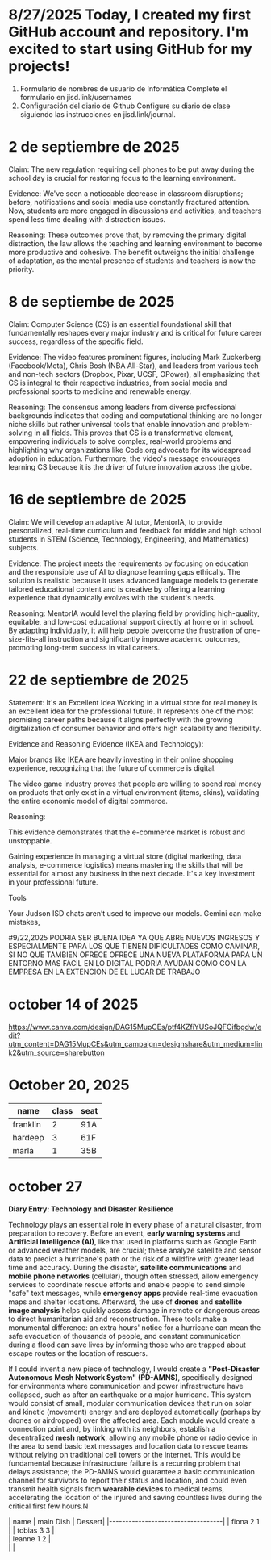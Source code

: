# 8/27/2025  Today, I created my first GitHub account and repository. I'm excited to start using GitHub for my projects!
1. Formulario de nombres de usuario de Informática
Complete el formulario en jisd.link/usernames
2. Configuración del diario de Github
Configure su diario de clase siguiendo las instrucciones en jisd.link/journal.

# 2 de septiembre de 2025

Claim: The new regulation requiring cell phones to be put away during the school day is crucial for restoring focus to the learning environment.

Evidence: We've seen a noticeable decrease in classroom disruptions; before, notifications and social media use constantly fractured attention. Now, students are more engaged in discussions and activities, and teachers spend less time dealing with distraction issues.

Reasoning: These outcomes prove that, by removing the primary digital distraction, the law allows the teaching and learning environment to become more productive and cohesive. The benefit outweighs the initial challenge of adaptation, as the mental presence of students and teachers is now the priority.

# 8 de septiembe de 2025

Claim: Computer Science (CS) is an essential foundational skill that fundamentally reshapes every major industry and is critical for future career success, regardless of the specific field.

Evidence: The video features prominent figures, including Mark Zuckerberg (Facebook/Meta), Chris Bosh (NBA All-Star), and leaders from various tech and non-tech sectors (Dropbox, Pixar, UCSF, OPower), all emphasizing that CS is integral to their respective industries, from social media and professional sports to medicine and renewable energy.

Reasoning: The consensus among leaders from diverse professional backgrounds indicates that coding and computational thinking are no longer niche skills but rather universal tools that enable innovation and problem-solving in all fields. This proves that CS is a transformative element, empowering individuals to solve complex, real-world problems and highlighting why organizations like Code.org advocate for its widespread adoption in education. Furthermore, the video's message encourages learning CS because it is the driver of future innovation across the globe.



# 16 de septiembre de 2025

Claim: We will develop an adaptive AI tutor, MentorIA, to provide personalized, real-time curriculum and feedback for middle and high school students in STEM (Science, Technology, Engineering, and Mathematics) subjects.

Evidence: The project meets the requirements by focusing on education and the responsible use of AI to diagnose learning gaps ethically. The solution is realistic because it uses advanced language models to generate tailored educational content and is creative by offering a learning experience that dynamically evolves with the student's needs.

Reasoning: MentorIA would level the playing field by providing high-quality, equitable, and low-cost educational support directly at home or in school. By adapting individually, it will help people overcome the frustration of one-size-fits-all instruction and significantly improve academic outcomes, promoting long-term success in vital careers.

# 22 de septiembre de 2025

Statement: It's an Excellent Idea
Working in a virtual store for real money is an excellent idea for the professional future. It represents one of the most promising career paths because it aligns perfectly with the growing digitalization of consumer behavior and offers high scalability and flexibility.

Evidence and Reasoning
Evidence (IKEA and Technology):

Major brands like IKEA are heavily investing in their online shopping experience, recognizing that the future of commerce is digital.

The video game industry proves that people are willing to spend real money on products that only exist in a virtual environment (items, skins), validating the entire economic model of digital commerce.

Reasoning:

This evidence demonstrates that the e-commerce market is robust and unstoppable.

Gaining experience in managing a virtual store (digital marketing, data analysis, e-commerce logistics) means mastering the skills that will be essential for almost any business in the next decade. It's a key investment in your professional future.

















Tools

Your Judson ISD chats aren’t used to improve our models. Gemini can make mistakes,




#9/22,2025 PODRIA SER BUENA IDEA YA QUE ABRE NUEVOS INGRESOS Y ESPECIALMENTE PARA LOS QUE TIENEN DIFICULTADES COMO CAMINAR, SI NO QUE TAMBIEN OFRECE OFRECE UNA NUEVA PLATAFORMA PARA UN ENTORNO MAS FACIL EN LO DIGITAL PODRIA AYUDAN COMO CON LA EMPRESA EN LA EXTENCION DE EL LUGAR DE TRABAJO




# october 14 of 2025

https://www.canva.com/design/DAG15MupCEs/ptf4KZfiYUSoJQFCifbgdw/edit?utm_content=DAG15MupCEs&utm_campaign=designshare&utm_medium=link2&utm_source=sharebutton


# October 20, 2025

 
name     |    class      |    seat          |
-------- |--------------| ------------------|
franklin |  2           |        91A        |
hardeep  |  3           |        61F        |
marla    |  1           |         35B       |                                                                                                                                               


# october 27
**Diary Entry: Technology and Disaster Resilience**

Technology plays an essential role in every phase of a natural disaster, from preparation to recovery. Before an event, **early warning systems** and **Artificial Intelligence (AI)**, like that used in platforms such as Google Earth or advanced weather models, are crucial; these analyze satellite and sensor data to predict a hurricane's path or the risk of a wildfire with greater lead time and accuracy. During the disaster, **satellite communications** and **mobile phone networks** (cellular), though often stressed, allow emergency services to coordinate rescue efforts and enable people to send simple "safe" text messages, while **emergency apps** provide real-time evacuation maps and shelter locations. Afterward, the use of **drones** and **satellite image analysis** helps quickly assess damage in remote or dangerous areas to direct humanitarian aid and reconstruction. These tools make a monumental difference: an extra hours' notice for a hurricane can mean the safe evacuation of thousands of people, and constant communication during a flood can save lives by informing those who are trapped about escape routes or the location of rescuers.

If I could invent a new piece of technology, I would create a **"Post-Disaster Autonomous Mesh Network System" (PD-AMNS)**, specifically designed for environments where communication and power infrastructure have collapsed, such as after an earthquake or a major hurricane. This system would consist of small, modular communication devices that run on solar and kinetic (movement) energy and are deployed automatically (perhaps by drones or airdropped) over the affected area. Each module would create a connection point and, by linking with its neighbors, establish a decentralized **mesh network**, allowing any mobile phone or radio device in the area to send basic text messages and location data to rescue teams without relying on traditional cell towers or the internet. This would be fundamental because infrastructure failure is a recurring problem that delays assistance; the PD-AMNS would guarantee a basic communication channel for survivors to report their status and location, and could even transmit health signals from **wearable devices** to medical teams, accelerating the location of the injured and saving countless lives during the critical first few hours.N


|     name   | main Dish   | Dessert|
|-----------------------------------|
| fiona          2            1     |
| tobias         3            3     |                         
| leanne         1            2     |                        
|                                   |                           

